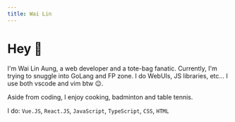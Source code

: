 ```yaml
---
title: Wai Lin
---
```


# Hey 👋

I'm Wai Lin Aung, a web developer and a tote-bag fanatic.
Currently, I'm trying to snuggle into GoLang and FP zone.
I do WebUIs, JS libraries, etc... I use both vscode and vim btw 😉.

Aside from coding, I enjoy cooking, badminton and table tennis.

I do: `Vue.JS`, `React.JS`, `JavaScript`, `TypeScript`, `CSS`, `HTML`
